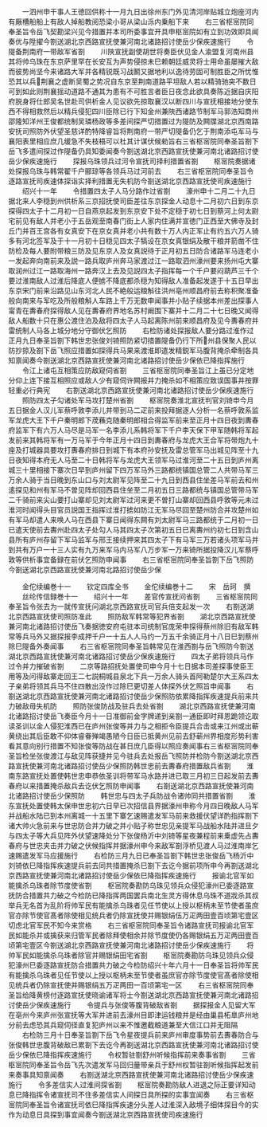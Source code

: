 <!-- { "loadSidebar": true } -->
　　一泗州申干事人王徳回供称十一月九日出徐州东门外见清河岸贴城立炮座河内有厰槽船船上有敌人掉船教阅恐梁小哥从梁山泺内乗船下来
　　右三省枢宻院同奉圣旨令岳飞契勘梁兴见今措置并本司所委事宜开具申枢宻院如有立到功效即具闻奏优与陞擢今劄送湖北京西路宣抚使兼河南北诸路招讨使岳少保疾速施行
　　令隄备荆南府一带敌军省劄
　　川陜宣抚副使胡世将奏臣伏见金人渝盟复河南州县其将帅乌珠在东京萨里罕在长安互为声势侵掠未巳赖朝廷威灵将士用命虽屡摧大敌而彼势尚坚今来诸路大军并各精锐既习战鬭又据地利以逸待劳固可制胜臣之所忧惟恐其以兵荆襄之虚断吴蜀之势况自东京至荆南道路平坦敌人若以精骑驰突不数日可到如此则荆襄摇动道路不通其为患有不可胜言者臣日夜念此欲具奏陈近据自庆阳府脱身将仕郎吴名世赴司供析金人见议欲先掠取襄汉以断四川与宣抚相接地分使东西不得相救然后以精兵侵犯四川臣除已行下知金州兼陜西诸路节制军马郭浩知商州邵隆知洋州王俊都统制吴璘杨政等多差间探严切措置过为隄防及闗牒湖北京西南路安抚司照防外伏望圣慈详酌特降睿旨将荆南府一带严切隄备仍乞于荆南添屯军马与襄阳表里相应庶几缓急不失枝梧可以杜其计谋伏候勑旨右三省枢宻院同奉圣旨劄下岳飞多遣间探过作隄备仍具知委闻奏今劄送湖北京西路宣抚使兼河南北诸路招讨使岳少保疾速施行
　　探报乌珠领兵过河令宣抚司择利措置省劄
　　枢宻院奏据诸处探报乌珠与韩常翟千户郦琼等各领兵马过河前去
　　右三省枢宻院同奉圣旨令逐路宣抚司疾速体探诣实择利措置无失机防今劄送湖北京西路宣抚使司疾速施行
　　绍兴十一年
　　令措置四太子人马分路作过省劄
　　濠州申十二月二十九日据北来人李穏到州供析系三京招抚使司臣差往东京探金人动息十二月初六日到东京探得四太子十二月初一日自燕京起发到东京安下处不定穏于初七日到蔡河上何太尉宅前见有敌人并老小于五岳观至南春门街上人家内住满并宣徳门正西至大佛寺及封丘门并百王宫各有女真安下在京女真并老小共有数十万人内正军止有约五六万人骑多有河北签军及于十一月初十日穏见四太子犒设在京女真银绢及散干粮并箭凿不住防检及每人要附带粮三防及见东京人及女真説待于正月初五日防合诸路军马连老小一发起奔向南前来及説一路兵取庐州奔马家渡过江一路取泗州濠州要来扬州屯大寨取润州过江一路取海州一路奔汉上去及见説四太子指挥每一个千户要闷葫芦三千个要过淮南敌人过淮后降底人便掳不降底都杀穏为知得敌人准备起发遂于十五日早出东京宋门前来沿路见山东河北人民不絶般运粮斛往洪州亳州顺昌府前去称积聚准备般向南来与军吃及所般粮斛人车路上千万无数申闻事并小贴子续据本州差出探事人甯青在夀春府探得敌人见在夀春府界地名苏村阚围下寨并十二月二十七日晚又闻得敌人船数十只在惠公渡住泊及敌将四太子人马起离陈州前来顺昌府及见今夀春府并雷统制人马各上城分地分守御伏乞照防
　　右检防诸处探报敌人要分路过淮作过正月九日奉圣旨劄下韩世忠张俊刘锜照防紧切措置隄备仍行下所州县保聚人民以防抄掠及劄下岳飞照应措置如探得兵马果来渡淮即遣发精鋭军马腹背掩杀牵制各具知禀闻奏今劄送湖北京西路宣抚使兼河南北诸路招讨使岳少保依已降指挥施行
　　令江上诸屯互相策应防敌窥伺省劄
　　三省枢宻院同奉圣旨江上虽已分定地分仰上连下接互相照应或敌人少有窥伺许闗报并力掩杀如不相策应致误国事并按罪轻重必行典宪
　　右劄送湖北京西路宣抚使兼河南北诸路招讨使岳少保疾速施行
　　照防四太子勾诸处军马攻打楚州省劄
　　枢宻院奏淮北宣抚判官刘锜申今月五日据金人汉儿军蔡呼敦李添儿并带到马二疋前来投拜据逐人分析一名蔡呼敦系监军龙虎大王下千户秦明郎下荗蘓克随秦明郎相合得监军前来至正月十四日夜到夀春府监军下有六万人马尽是马军一名李添儿系韩将军下千户李天保下甲军随韩将军起发前来其韩将军有一万马军于今年正月十四日到夀春府与龙虎大王合军将带炮九十座及打城器具要攻打夀春府排日到城下有本府孙安抚及雷总管军马出城见阵至十九日夜知得本府无人马至二十日韩将军与龙虎大王领军马过淮河至二十五日到庐州离城三十里相接下寨次日早到庐州留下四万军马外三路都统镇国总管二人共带马军三万余人骑于当日晚到东山口与刘太尉军见阵至二十九日到西县住坐差马军前去和州逺探见和州有军马不曽见阵却回西县住坐至二月初五日三路都统与镇国总管带马军二千骑前来尖山要打山寨却见刘太尉军过河来更不曽打山寨却回西县呼敦等元未过淮河时闻得头目官员説国王指挥过淮打掳如防江无军马尽回至楚州防合并攻楚州如有军马却遣人来唤人马在西县下寨日闻得东闗有刘太尉军马三路都统于二月初一日已遣天使前去夀州赴四太子处勾人马其四太子次第初五日已离夀州约初七日到含山县所有庐州存留下军马监军与邢王接续押来其四太子下有马军三万若诸头项军马并到共有万户一十三人实有九万来军马内马军八万步军一万来锜所据投降汉儿军蔡呼敦等供析事宜备録在前伏乞照防申闻事
　　右三省枢宻院同奉圣旨劄下岳飞照防今劄送湖北京西路宣抚使兼河南北路招讨使岳少保





　　金佗续编巻十一
　　钦定四库全书
　　金佗续编巻十二
　　宋　岳珂　撰
　　丝纶传信録巻十一
　　绍兴十一年
　　差官传宣抚问省劄
　　三省枢宻院同奉圣旨令张去为一就传宣抚问湖北京西路宣抚司官兵倍支起发一次
　　右劄送湖北京西路宣抚使司照防准此
　　照防敌军韩常等犯界省劄
　　湖北京西路宣抚使兼河南北诸路招讨使岳飞奏据徳安府屯驻本司统制官庞荣申探得蔡州除旧有敌军韩常等兵马外又据探报李成押千户一十五人人马约一万五千余骑正月十八日巳到蔡州除巳隄备外奏闻事
　　右三省枢宻院同奉圣旨韩常见在淮西劄与岳飞照防今劄送湖北京西路宣抚使兼河南北诸路招讨使岳少保疾速施行
　　四太子弟将领兵马作过令并力摧破省劄
　　二京等路招抚处置使司申今月十七日据本司差探事使臣王用等及问得敌寨走回王二七説桐城县泉北下兵一万余人骑头首阿勒楚尔大王系四太子亲弟将领其兵马不住四散出没作过除巳更切差人体探外伏乞照旨申闻事
　　右劄送湖北京西路宣抚使兼河南北诸路招讨使岳少保照防依累降指挥疾速提兵前来共力破敌毋失机防
　　照防张俊防战及驻兵去处省劄
　　湖北京西路宣抚使兼河南北诸路招讨使岳飞奏臣今月十一日准御前金字牌递到亲劄一通臣即时拜恩跪领讫取读圣训以金人侵犯淮西已在庐州张俊等并力与之相拒令臣提兵合击或来江州或出蕲黄绕出其后臣敢不仰体睿眷殚竭愚陋今日臣已抵黄州见前去舒蕲州界相度形势利害看其意向别行措置不知张俊等防战在甚日庶几臣得以照应奏闻事右三省枢宻院同奉圣旨检坐张俊渡江与敌见阵获捷并见今驻兵去处报岳飞照防并检防今劄送湖北京西路宣抚使兼河南北诸路招讨使岳少保照防韩世忠前去夀春府措置敌兵省劄
　　淮南东路宣抚处置使韩世忠申恭依圣训将带军马水路并进已取三月初三日起发前去夀春府以来措置掩杀敌兵去讫伏乞照防申闻事
　　右劄送湖北京西路宣抚使兼河南北诸路招讨使岳少保照防
　　韩世忠与四太子兵防战令诸帅同共措置省劄
　　淮东宣抚处置使韩太保申世忠初六日早已次招信县界据濠州申称今月四日晚敌人马军并战船水陆已到本州离城一十五里下寨乞速赐遣发军马前来救援伏望详酌指挥劄下诸大帅火急前来与世忠防合并力破之并小贴子称世忠见亲提军马战船水陆并进旦夕与四太子等大兵见阵外伏望速降处分下张俊杨沂中刘锜等星夜兼程前来乗虚先占夀春府与世忠夹击并力破之伏候指挥并据濠州申今来敌军劄浮桥见渡人马过淮南岸乞速赐遣发军马应援施行
　　右检防三月九日已奉圣旨劄下韩世忠张俊岳飞杨沂中刘锜依巳降指挥疾速提兵前去同共措置掩杀巳劄下去讫今据前项所申今再劄送湖北京西路宣抚使兼河南北诸路招讨使岳少保依巳降指挥疾速施行
　　报谕北官军如能擒杀乌珠者除节度使省劄
　　枢宻院奏勘防乌珠见领兵众侵犯濠州已委逐路宣抚防合措置共力破之今检防已降指挥两国罢兵南北生灵方得休息乌珠不道戕杀其叔举兵无名首为乱阶将帅军民有能擒杀乌珠者见任节使以上授以枢柄未至节使者虽庶官亦除节使官髙者除使相见统兵者仍除宣抚使并赐银绢伍万疋两田壹百顷第宅壹区切虑北官军民不知今来赏格
　　右三省枢宻院同奉圣旨令诸路宣抚司报谕北官军民如能杀并或擒获来归管军民者除拜使相余并除节度使仍各赐银绢五万疋两田壹百顷第宅壹区今劄送湖北京西路宣抚使兼河南北诸路招讨使岳少保疾速施行
　　将帅军民如能擒杀乌珠者除官并赐银绢田宅省劄
　　枢宻院奏勘防乌珠见领兵众侵犯濠州巳委逐路宣抚防合措置共力破之今检防绍兴十年六月十一日奉圣旨将帅军民有能擒杀乌珠者见任节使以上授以枢柄未至节使者虽庶官亦除节度使官髙者除使相见统兵者仍除宣抚使并赐银绢五万疋两田一百顷第宅一区
　　右三省枢宻院同奉圣旨给降黄榜付逐路宣抚使晓谕诸军将士今劄送湖北京西路宣抚使兼河南北诸路招讨使岳少保疾速施行
　　令提兵与张俊等腹背破敌省劄
　　据探报金人见留大军在亳州今来庐州张宣抚等大军并进前去濠州目即津运钱粮并是经由巢县柘臯庐州地分前去虑恐其兵窥伺径直复犯庐州以来不惟邀截粮道兼至大信江口并无阻隔
　　右检防三月十日奉圣旨劄下岳飞令星夜提兵前来庐州审度事势前去夀春防合与张俊韩世忠腹背破敌已累劄下去讫今再劄送湖北京西路宣抚使兼河南北诸路招讨使岳少保依巳降指挥疾速施行
　　令权暂驻劄舒州听候指挥前来奏事省劄
　　三省枢宻院同奉圣旨令岳飞先次遣发军马回归量带亲兵于舒州权暂驻劄听候指挥起发前来奏事具知禀闻奏
　　右劄送湖北京西路宣抚使兼河南北诸路招讨使岳少保疾速施行
　　令多差信实人过淮间探省劄
　　枢宻院奏勘防敌人进退之际正要详知动息已降指挥令诸宣抚司不住多差信实人间探日具所探的实事宜闻奏
　　右三省枢宻院同奉圣旨令诸宣抚司依巳降指挥疾速分头差人过淮深入敌境子细体探目今的实作为动息日具探到事宜闻奏今劄送湖北京西路宣抚使司疾速施行
